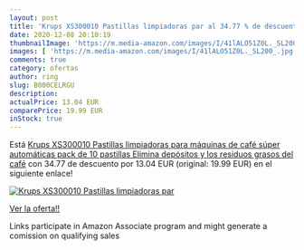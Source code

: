 ```yaml
---
layout: post
title: 'Krups XS300010 Pastillas limpiadoras par al 34.77 % de descuento'
date: 2020-12-08 20:10:19
thumbnailImage: 'https://m.media-amazon.com/images/I/41lALO51Z0L._SL200_.jpg'
images: [ 'https://m.media-amazon.com/images/I/41lALO51Z0L._SL200_.jpg' ]
comments: true
category: ofertas
author: ring
slug: B000CELRGU
description:
actualPrice: 13.04 EUR
comparePrice: 19.99 EUR
inStock: true
---
```


Está [Krups XS300010 Pastillas limpiadoras para máquinas de café súper automáticas  pack de 10 pastillas  Elimina depósitos y los residuos grasos del café](https://www.amazon.es/dp/B000CELRGU/?tag=tolees-21) con 34.77 de descuento por 13.04 EUR (original: 19.99 EUR) en el siguiente enlace!

[![Krups XS300010 Pastillas limpiadoras par](https://m.media-amazon.com/images/I/41lALO51Z0L._SL200_.jpg)](https://www.amazon.es/dp/B000CELRGU/?tag=tolees-21)

[Ver la oferta!!](https://www.amazon.es/dp/B000CELRGU/?tag=tolees-21)

Links participate in Amazon Associate program and might generate a comission on qualifying sales


